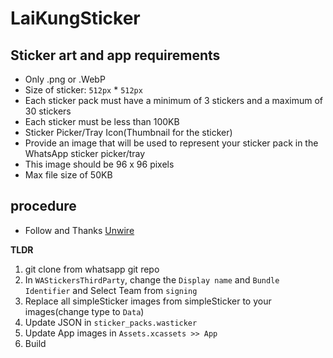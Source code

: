 # LaiKungSticker

## Sticker art and app requirements

- Only .png or .WebP
- Size of sticker: ```512px``` * ```512px```
- Each sticker pack must have a minimum of 3 stickers and a maximum of 30 stickers
- Each sticker must be less than 100KB
- Sticker Picker/Tray Icon(Thumbnail for the sticker)
- Provide an image that will be used to represent your sticker pack in the WhatsApp sticker picker/tray
- This image should be 96 x 96 pixels
- Max file size of 50KB

## procedure
- Follow and Thanks [Unwire](https://unwire.hk/2018/11/06/whatsappstickerdiy/life-tech/)

**TLDR**
1. git clone from whatsapp git repo
2. In ```WAStickersThirdParty```, change the ```Display name``` and ```Bundle Identifier``` and Select Team from ```signing```
3. Replace all simpleSticker images from simpleSticker to your images(change type to ```Data```)
4. Update JSON in ```sticker_packs.wasticker```
5. Update App images in ```Assets.xcassets >> App```
6. Build
